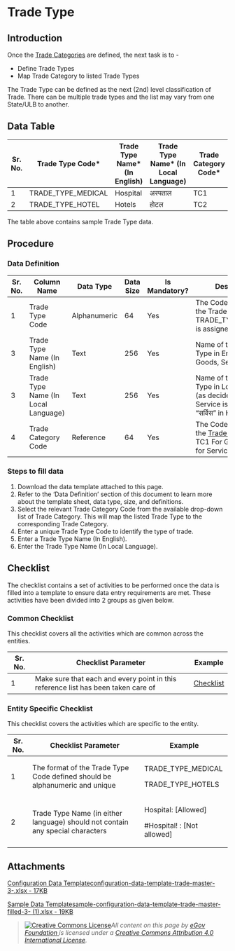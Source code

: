 # Trade Type

## Introduction <a href="#introduction" id="introduction"></a>

Once the [Trade Categories](trade-category.md) are defined, the next task is to -

* Define Trade Types
* Map Trade Category to listed Trade Types

The Trade Type can be defined as the next (2nd) level classification of Trade. There can be multiple trade types and the list may vary from one State/ULB to another.

## Data Table <a href="#data-table" id="data-table"></a>

| Sr. No. | Trade Type Code\*    | Trade Type Name\* (In English) | Trade Type Name\* (In Local Language) | Trade Category Code\* |
| ------- | -------------------- | ------------------------------ | ------------------------------------- | --------------------- |
| 1       | TRADE\_TYPE\_MEDICAL | Hospital                       | अस्पताल                               | TC1                   |
| 2       | TRADE\_TYPE\_HOTEL   | Hotels                         | होटल                                  | TC2                   |

The table above contains sample Trade Type data.

## Procedure <a href="#procedure" id="procedure"></a>

### Data Definition <a href="#data-definition" id="data-definition"></a>

| Sr. No. | Column Name                         | Data Type    | Data Size | Is Mandatory? | Description                                                                                          |
| ------- | ----------------------------------- | ------------ | --------- | ------------- | ---------------------------------------------------------------------------------------------------- |
| 1       | Trade Type Code                     | Alphanumeric | 64        | Yes           | The Code assigned to the Trade Type. Eg: TRADE\_TYPE\_MEDICAL is assigned to Hospitals               |
| 3       | Trade Type Name (In English)        | Text         | 256       | Yes           | Name of the Trade Type in English. Eg: Goods, Services etc.                                          |
| 3       | Trade Type Name (In Local Language) | Text         | 256       | Yes           | Name of the Trade Type in Local Language (as decided). Eg: Service is described as “सर्विस” in Hindi |
| 4       | Trade Category Code                 | Reference    | 64        | Yes           | The Code assigned to the [Trade Category](trade-category.md). Eg: TC1 For Goods, TC2 for Services    |

### Steps to fill data <a href="#steps-to-fill-data" id="steps-to-fill-data"></a>

1. Download the data template attached to this page.
2. Refer to the ‘Data Definition’ section of this document to learn more about the template sheet, data type, size, and definitions.
3. Select the relevant Trade Category Code from the available drop-down list of Trade Category. This will map the listed Trade Type to the corresponding Trade Category.
4. Enter a unique Trade Type Code to identify the type of trade.
5. Enter a Trade Type Name (In English).
6. Enter the Trade Type Name (In Local Language).

## Checklist <a href="#checklist" id="checklist"></a>

The checklist contains a set of activities to be performed once the data is filled into a template to ensure data entry requirements are met. These activities have been divided into 2 groups as given below.

### Common Checklist <a href="#common-checklist" id="common-checklist"></a>

This checklist covers all the activities which are common across the entities.

| Sr. No. | Checklist Parameter                                                               | Example                                                                                                                      |
| ------- | --------------------------------------------------------------------------------- | ---------------------------------------------------------------------------------------------------------------------------- |
| 1       | Make sure that each and every point in this reference list has been taken care of | ​[Checklist](https://docs.digit.org/configure-digit/configuring-master-data-templates/module-setup/common-config/checklist)​ |

### Entity Specific Checklist <a href="#entity-specific-checklist" id="entity-specific-checklist"></a>

This checklist covers the activities which are specific to the entity.

| Sr. No. | Checklist Parameter                                                            | Example                                                     |
| ------- | ------------------------------------------------------------------------------ | ----------------------------------------------------------- |
| 1       | The format of the Trade Type Code defined should be alphanumeric and unique    | <p>TRADE_TYPE_MEDICAL</p><p>TRADE_TYPE_HOTELS</p>           |
| 2       | Trade Type Name (in either language) should not contain any special characters | <p>Hospital: [Allowed]</p><p>#Hospital! : [Not allowed]</p> |

## Attachments <a href="#attachments" id="attachments"></a>

[Configuration Data Templateconfiguration-data-template-trade-master-3-.xlsx - 17KB](https://firebasestorage.googleapis.com/v0/b/gitbook-28427.appspot.com/o/assets%2F-MERG\_iQW5oN4ukgXP8K%2Fsync%2Fe9770eb56cc2e51a013d1df84d2db6092d01f17b.xlsx?generation=1602050605603605\&alt=media)

[Sample Data Templatesample-configuration-data-template-trade-master-filled-3- (1).xlsx - 19KB](https://firebasestorage.googleapis.com/v0/b/gitbook-28427.appspot.com/o/assets%2F-MERG\_iQW5oN4ukgXP8K%2Fsync%2F790e93a747bfd659fd37fcc836eec0aab074bf79.xlsx?generation=1602050605673696\&alt=media)

> [![Creative Commons License](https://i.creativecommons.org/l/by/4.0/80x15.png)](http://creativecommons.org/licenses/by/4.0/)_All content on this page by_ [_eGov Foundation_ ](https://egov.org.in)_is licensed under a_ [_Creative Commons Attribution 4.0 International License_](http://creativecommons.org/licenses/by/4.0/)_._
